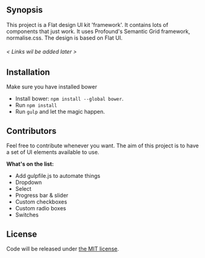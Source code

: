 ## Synopsis

This project is a Flat design UI kit 'framework'. It contains lots of components that just work. It uses Profound's Semantic Grid framework, normalise.css. The design is based on Flat UI.
###### < Links wil be added later >

## Installation

Make sure you have installed bower
* Install bower: `npm install --global bower`.
* Run `npm install`
* Run `gulp` and let the magic happen.


## Contributors

Feel free to contribute whenever you want. The aim of this project is to have a set of UI elements available to use.

**What's on the list:**
* Add gulpfile.js to automate things
* Dropdown
* Select
* Progress bar & slider
* Custom checkboxes
* Custom radio boxes
* Switches

## License
Code will be released under [the MIT license](LICENSE).

